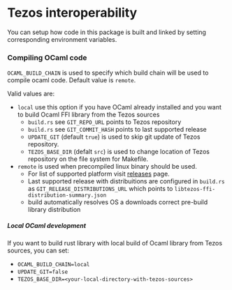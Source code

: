 Tezos interoperability
==============

You can setup how code in this package is built and linked by setting corresponding environment variables.

### Compiling OCaml code
`OCAML_BUILD_CHAIN` is used to specify which build chain will be used to compile ocaml code.
Default value is `remote`.

Valid values are:
* `local` use this option if you have OCaml already installed and you want to build Ocaml FFI library from the Tezos sources
  * `build.rs` see `GIT_REPO_URL` points to Tezos repository
  * `build.rs` see `GIT_COMMIT_HASH` points to last supported release
  * `UPDATE_GIT` (default `true`) is used to skip git update of Tezos repository.
  * `TEZOS_BASE_DIR` (defalt `src`) is used to change location of Tezos repository on the file system for Makefile.
* `remote` is used when precompiled linux binary should be used.
  * For list of supported platform visit [releases](https://gitlab.com/simplestaking/tezos/-/releases) page.
  * Last supported release with distribuitions are configured in `build.rs` as `GIT_RELEASE_DISTRIBUTIONS_URL` which points to `libtezos-ffi-distribution-summary.json`
  * build automatically resolves OS a downloads correct pre-build library distribution

##### Local OCaml development
If you want to build rust library with local build of Ocaml library from Tezos sources, you can set:
* `OCAML_BUILD_CHAIN=local`
* `UPDATE_GIT=false`
* `TEZOS_BASE_DIR=<your-local-directory-with-tezos-sources>`